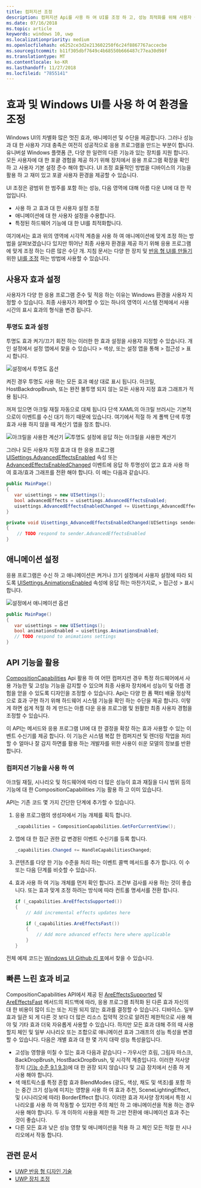```yaml
---
title: 컴퍼지션 조정
description: 컴퍼지션 Api를 사용 하 여 UI를 조정 하 고, 성능 최적화를 위해 사용자 설정 및 디바이스 특성을 수용 합니다.
ms.date: 07/16/2018
ms.topic: article
keywords: windows 10, uwp
ms.localizationpriority: medium
ms.openlocfilehash: e6252ce3d2e213602250f6c24f8867767accecbe
ms.sourcegitcommit: b11f305dbf7649c4b68550b666487c77ea30d98f
ms.translationtype: MT
ms.contentlocale: ko-KR
ms.lasthandoff: 11/27/2018
ms.locfileid: "7855141"
---
```

# <a name="tailoring-effects--experiences-using-windows-ui"></a>효과 및 Windows UI를 사용 하 여 환경을 조정

Windows UI의 차별화 많은 멋진 효과, 애니메이션 및 수단을 제공합니다. 그러나 성능과 대 한 사용자 기대 충족은 여전히 성공적으로 응용 프로그램을 만드는 부분이 합니다. 유니버설 Windows 플랫폼 큰, 다양 한 일련의 다른 기능과 있는 장치를 지원 합니다. 모든 사용자에 대 한 포괄 경험을 제공 하기 위해 장치에서 응용 프로그램 확장을 확인 하 고 사용자 기본 설정 준수 해야 합니다. UI 조정 효율적인 방법을 디바이스의 기능을 활용 하 고 재미 있고 포괄 사용자 환경을 제공할 수 있습니다.

UI 조정은 광범위 한 범주를 포함 하는 성능, 다음 영역에 대해 아름 다운 UI에 대 한 작업입니다.

- 사용 하 고 효과 대 한 사용자 설정 조정
- 애니메이션에 대 한 사용자 설정을 수용합니다.
- 특정된 하드웨어 기능에 대 한 UI를 최적화합니다.

여기에서는 효과 위의 영역에 시각적 계층을 사용 하 여 애니메이션에 맞게 조정 하는 방법을 살펴보겠습니다 있지만 뛰어난 최종 사용자 환경을 제공 하기 위해 응용 프로그램에 맞게 조정 하는 다른 많은 수단 개. 지침 문서는 다양 한 장치 및 [반응 형 UI를 만들기](/design/layout/responsive-design.md)위한 [UI를 조정](/design/layout/screen-sizes-and-breakpoints-for-responsive-design.md) 하는 방법에 사용할 수 있습니다.

## <a name="user-effects-settings"></a>사용자 효과 설정

사용자가 다양 한 응용 프로그램 준수 및 적응 하는 이유는 Windows 환경을 사용자 지정할 수 있습니다. 최종 사용자가 제어할 수 있는 하나의 영역이 시스템 전체에서 사용 시간의 표시 효과의 형식을 변경 됩니다.

### <a name="transparency-effects-settings"></a>투명도 효과 설정

투명도 효과 켜기/끄기 회전 하는 이러한 한 효과 설정을 사용자 지정할 수 있습니다. 개인 설정에서 설정 앱에서 찾을 수 있습니다 > 색상, 또는 설정 앱을 통해 > 접근성 > 표시 합니다.

![설정에서 투명도 옵션](images/tailoring-transparency-setting.png)

켜진 경우 투명도 사용 하는 모든 효과 예상 대로 표시 됩니다. 아크릴, HostBackdropBrush, 또는 완전 불투명 되지 않는 모든 사용자 지정 효과 그래프가 적용 됩니다.

꺼져 있으면 아크릴 재질 자동으로 대체 됩니다 단색 XAML의 아크릴 브러시는 기본적으로이 이벤트를 수신 대기 하기 때문에 있습니다. 여기에서 적절 하 게 폴백 단색 투명 효과 사용 하지 않을 때 계산기 앱을 참조 합니다.

![아크릴을 사용한 계산기](images/tailoring-acrylic.png)
![투명도 설정에 응답 하는 아크릴을 사용한 계산기](images/tailoring-acrylic-fallback.png)

그러나 모든 사용자 지정 효과 대 한 응용 프로그램 [UISettings.AdvancedEffectsEnabled](https://docs.microsoft.com/uwp/api/windows.ui.viewmanagement.uisettings.advancedeffectsenabledchanged) 속성 또는 [AdvancedEffectsEnabledChanged](https://docs.microsoft.com/uwp/api/windows.ui.viewmanagement.uisettings.advancedeffectsenabledchanged) 이벤트에 응답 하 투명성이 없고 효과 사용 하 여 효과/효과 그래프를 전환 해야 합니다. 이 예는 다음과 같습니다.

```cs
public MainPage()
{
   var uisettings = new UISettings();
   bool advancedEffects = uisettings.AdvancedEffectsEnabled;
   uisettings.AdvancedEffectsEnabledChanged += Uisettings_AdvancedEffectsEnabledChanged;
}

private void Uisettings_AdvancedEffectsEnabledChanged(UISettings sender, object args)
{
    // TODO respond to sender.AdvancedEffectsEnabled
}
```

## <a name="animations-settings"></a>애니메이션 설정

응용 프로그램은 수신 하 고 애니메이션은 켜거나 끄기 설정에서 사용자 설정에 따라 되도록 [UISettings.AnimationsEnabled](https://docs.microsoft.com/uwp/api/windows.ui.viewmanagement.uisettings.animationsenabled) 속성에 응답 하는 마찬가지로, > 접근성 > 표시 합니다.

![설정에서 애니메이션 옵션](images/tailoring-animations-setting.png)

```cs
public MainPage()
{
   var uisettings = new UISettings();
   bool animationsEnabled = uisettings.AnimationsEnabled;
   // TODO respond to animations settings
}

```

## <a name="leveraging-the-capabilities-api"></a>API 기능을 활용

[CompositionCapabilities](/uwp/api/windows.ui.composition.compositioncapabilities) Api 활용 하 여 어떤 컴퍼지션 경우 특정 하드웨어에서 사용 가능한 및 고성능 기능을 감지할 수 있으며 최종 사용자 장치에서 성능이 및 아름 경험을 얻을 수 있도록 디자인을 조정할 수 있습니다. Api는 다양 한 폼 팩터 배율 정상적으로 효과 구현 하기 위해 하드웨어 시스템 기능을 확인 하는 수단을 제공 합니다. 이렇게 하면 쉽게 적절 하 게 만드는 아름 다운 응용 프로그램 및 원활한 최종 사용자 경험을 조정할 수 있습니다.

이 API는 메서드와 응용 프로그램 UI에 대 한 결정을 확장 하는 효과 사용할 수 있는 이벤트 수신기를 제공 합니다. 이 기능은 시스템 복잡 한 컴퍼지션 및 렌더링 작업을 처리할 수 얼마나 잘 감지 하면를 활용 하는 개발자를 위한 사용이 쉬운 모델의 정보를 반환 합니다.

### <a name="using-composition-capabilities"></a>컴퍼지션 기능을 사용 하 여

아크릴 재질, 시나리오 및 하드웨어에 따라 더 많은 성능이 효과 재질을 다시 범위 등의 기능에 대 한 CompositionCapabilities 기능 활용 하 고 이미 있습니다.

API는 기존 코드 몇 가지 간단한 단계에 추가할 수 있습니다.

1. 응용 프로그램의 생성자에서 기능 개체를 획득 합니다.

    ```cs
    _capabilities = CompositionCapabilities.GetForCurrentView();
    ```

1. 앱에 대 한 접근 권한 값 변경된 이벤트 수신기를 등록 합니다.

    ```cs
    _capabilities.Changed += HandleCapabilitiesChanged;
    ```

1. 콘텐츠를 다양 한 기능 수준을 처리 하는 이벤트 콜백 메서드를 추가 합니다. 이 수 또는 다음 단계를 비슷할 수 있습니다.
1. 효과 사용 하 여 기능 개체를 먼저 확인 합니다. 조건부 검사를 사용 하는 것이 좋습니다. 또는 효과 맞게 조정 하려는 방식에 따라 컨트롤 명세서를 전환 합니다.

    ```cs
    if (_capabilities.AreEffectsSupported())
    {
        // Add incremental effects updates here

        if (_capabilities.AreEffectsFast())
        {
            // Add more advanced effects here where applicable
        }
    }
    ```

전체 예제 코드는 [Windows UI Github 리 포](https://github.com/Microsoft/WindowsUIDevLabs/tree/master/SampleGallery/Samples/SDK%2015063/CompCapabilities)에서 찾을 수 있습니다.

## <a name="fast-vs-slow-effects"></a>빠른 느린 효과 비교

CompositionCapabilities API에서 제공 된 [AreEffectsSupported](/uwp/api/windows.ui.composition.compositioncapabilities.areeffectssupported) 및 [AreEffectsFast](/uwp/api/windows.ui.composition.compositioncapabilities.areeffectsfast) 메서드의 피드백에 따라, 응용 프로그램 최적화 된 다른 효과 자신의 대 한 비용이 많이 드는 또는 지원 되지 않는 효과를 결정할 수 있습니다. 디바이스. 일부 효과 일관 되 게 다른 것 보다 더 많은 리소스 집약적 것으로 알려진 제한적으로 사용 해야 및 기타 효과 더욱 자유롭게 사용할 수 있습니다. 하지만 모든 효과 대해 주의 때 사용할지 체인 및 일부 시나리오 또는 조합으로 애니메이션 효과 그래프의 성능 특성을 변경할 수 있습니다. 다음은 개별 효과 대 한 몇 가지 대략 성능 특성을입니다.

- 고성능 영향을 미칠 수 있는 효과 다음과 같습니다 – 가우시안 흐림, 그림자 마스크, BackDropBrush, HostBackDropBrush, 및 시각적 계층입니다. 이러한 저사양 장치 [(기능 수준 9.1 9.3)](https://msdn.microsoft.com/library/windows/desktop/ff476876(v=vs.85).aspx)에 대 한 권장 되지 않습니다 및 고급 장치에서 신중 하 게 사용 해야 합니다.
- 색 매트릭스를 특정 혼합 효과 BlendModes (광도, 색상, 채도 및 색조)를 포함 하는 중간 크기 성능에 미치는 영향을 사용 하 여 효과 추천, SceneLightingEffect, 및 (시나리오에 따라) BorderEffect 합니다. 이러한 효과 저사양 장치에서 특정 시나리오를 사용 하 여 작동할 수 있지만 주의 체인 하 고 애니메이션을 적용 하는 경우 사용 해야 합니다. 두 개 이하의 사용을 제한 하 고만 전환에 애니메이션 효과 주는 것이 좋습니다.
- 다른 모든 효과 낮은 성능 영향 및 애니메이션을 적용 하 고 체인 모든 적절 한 시나리오에서 작동 합니다.

## <a name="related-articles"></a>관련 문서

- [UWP 반응 형 디자인 기술](https://docs.microsoft.com/windows/uwp/design/layout/responsive-design)
- [UWP 장치 조정](https://docs.microsoft.com/windows/uwp/design/layout/screen-sizes-and-breakpoints-for-responsive-design)
